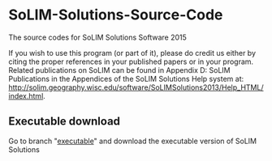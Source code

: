 # SoLIM-Solutions-Source-Code
The source codes for SoLIM Solutions Software 2015

If you wish to use this program (or part of it), please do credit us
either by citing the proper references in your published papers or in 
your program. Related publications on SoLIM can be found in Appendix 
D: SoLIM Publications in the Appendices of the SoLIM Solutions Help 
system at: 
http://solim.geography.wisc.edu/software/SoLIMSolutions2013/Help_HTML/index.html.

## Executable download
Go to branch "[executable](https://github.com/lreis2415/SoLIM-Solutions-Source-Code/tree/executable)" and download the executable version of SoLIM Solutions
